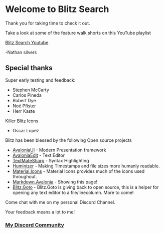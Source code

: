 # Welcome to Blitz Search

Thank you for taking time to check it out.

Take a look at some of the feature walk shorts on this YouTube playlist

[Blitz Search Youtube](https://youtube.com/playlist?list=PLDB5sR-xyaUYymdLPoywoApQ1ZlLl157d&si=U0SITbEJOb8jgRoJ)

-Nathan silvers

## Special thanks

Super early testing and feedback:
* Stephen McCarty
* Carlos Pineda
* Robert Dye
* Noé Pfister
* Herr Kaste

Killer Blitz Icons
* Oscar Lopez 

Blitz has been blessed by the following Open source projects

* [AvaloniaUI](https://github.com/avaloniaui/) - Modern Presentation framework
* [AvaloniaEdit](https://github.com/avaloniaui/avaloniaedit) - Text Editor
* [TextMateSharp](https://github.com/AvaloniaUI/AvaloniaEdit/) - Syntax Highlighting
* [Huminizer](https://github.com/Humanizr/Humanizer) - Making Timestamps and file sizes more humanly readable.
* [Material.Icons](https://github.com/SKProCH/Material.Icons) - Material Icons provides much of the icons used throughout.
* [Markdown.Avalonia](https://github.com/whistyun/Markdown.Avalonia) - Showing this page! 
* [Blitz.Goto](https://github.com/Natestah/Blitz.GotoEditor) - Blitz.Goto is giving back to open source, this is a helper for opening any text editor to a file/linecolumn.  More to come!

Come chat with me on my personal Discord Channel. 

Your feedback means a lot to me!
### [My Discord Community](https://discord.com/invite/UYPwQY9ngm)
